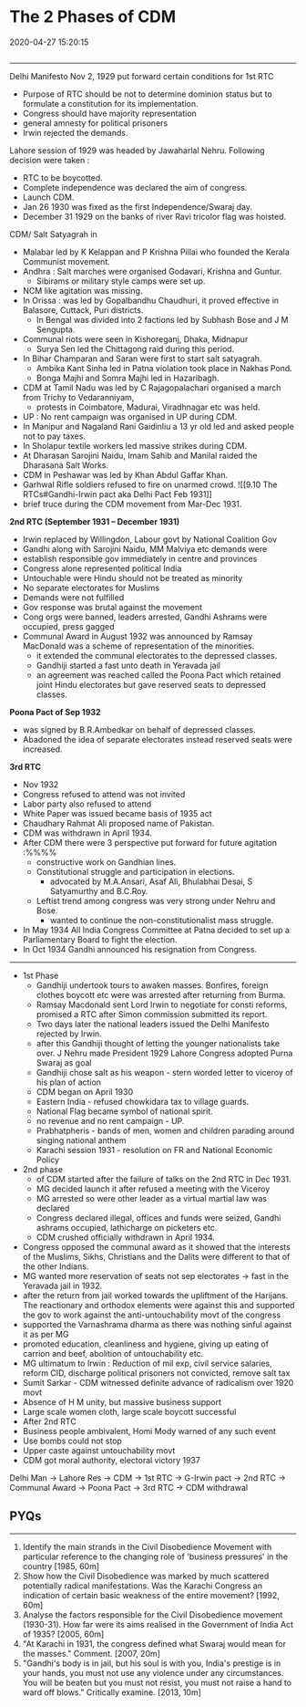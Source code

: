 # The 2 Phases of CDM

2020-04-27 15:20:15

```toc
```

---


Delhi Manifesto Nov 2, 1929 put forward certain conditions for 1st RTC

- Purpose of RTC should be not to determine dominion status but to formulate a constitution for its implementation.
- Congress should have majority representation
- general amnesty for political prisoners
- Irwin rejected the demands.

Lahore session of 1929 was headed by Jawaharlal Nehru. Following decision were taken :

- RTC to be boycotted.
- Complete independence was declared the aim of congress.
- Launch CDM.
- Jan 26 1930 was fixed as the first Independence/Swaraj day.
- December 31 1929 on the banks of river Ravi tricolor flag was hoisted.

CDM/ Salt Satyagrah in

- Malabar led by K Kelappan and P Krishna Pillai who founded the Kerala Communist movement.
- Andhra : Salt marches were organised Godavari, Krishna and Guntur.
	- Sibirams or military style camps were set up.
- NCM like agitation was missing.
- In Orissa : was led by Gopalbandhu Chaudhuri, it proved effective in Balasore, Cuttack, Puri districts.
	- In Bengal was divided into 2 factions led by Subhash Bose and J M Sengupta.
- Communal riots were seen in Kishoreganj, Dhaka, Midnapur
	- Surya Sen led the Chittagong raid during this period.
- In Bihar Champaran and Saran were first to start salt satyagrah.
	- Ambika Kant Sinha led in Patna violation took place in Nakhas Pond.
	- Bonga Majhi and Somra Majhi led in Hazaribagh.
- CDM at Tamil Nadu was led by C Rajagopalachari organised a march from Trichy to Vedaranniyam,
	- protests in Coimbatore, Madurai, Viradhnagar etc was held.
- UP : No rent campaign was organised in UP during CDM.
- In Manipur and Nagaland Rani Gaidinliu a 13 yr old led and asked people not to pay taxes.
- In Sholapur textile workers led massive strikes during CDM.
- At Dharasan Sarojini Naidu, Imam Sahib and Manilal raided the Dharasana Salt Works.
- CDM in Peshawar was led by Khan Abdul Gaffar Khan.
- Garhwal Rifle soldiers refused to fire on unarmed crowd. ![[9.10 The RTCs#Gandhi-Irwin pact aka Delhi Pact Feb 1931]]
- brief truce during the CDM movement from Mar-Dec 1931.

**2nd RTC (September 1931 – December 1931)**

- Irwin replaced by Willingdon, Labour govt by National Coalition Gov
- Gandhi along with Sarojini Naidu, MM Malviya etc demands were
- establish responsible gov immediately in centre and provinces
- Congress alone represented political India
- Untouchable were Hindu should not be treated as minority
- No separate electorates for Muslims
- Demands were not fulfilled
- Gov response was brutal against the movement
- Cong orgs were banned, leaders arrested, Gandhi Ashrams were occupied, press gagged
- Communal Award in August 1932 was announced by Ramsay MacDonald was a scheme of representation of the minorities.
	- it extended the communal electorates to the depressed classes.
	- Gandhiji started a fast unto death in Yeravada jail
	- an agreement was reached called the Poona Pact which retained joint Hindu electorates but gave reserved seats to depressed classes.

**Poona Pact of Sep 1932**

- was signed by B.R.Ambedkar on behalf of depressed classes.
- Abadoned the idea of separate electorates instead reserved seats were increased.

**3rd RTC**

- Nov 1932
- Congress refused to attend was not invited
- Labor party also refused to attend
- White Paper was issued became basis of 1935 act
- Chaudhary Rahmat Ali proposed name of Pakistan.
- CDM was withdrawn in April 1934.
- After CDM there were 3 perspective put forward for future agitation :%%%%
	- constructive work on Gandhian lines.
	- Constitutional struggle and participation in elections.
		- advocated by M.A.Ansari, Asaf Ali, Bhulabhai Desai, S Satyamurthy and B.C.Roy.
	- Leftist trend among congress was very strong under Nehru and Bose.
		- wanted to continue the non-constitutionalist mass struggle.
- In May 1934 All India Congress Committee at Patna decided to set up a Parliamentary Board to fight the election.
- In Oct 1934 Gandhi announced his resignation from Congress.

---
- 1st Phase
	 - Gandhiji undertook tours to awaken masses. Bonfires, foreign clothes boycott etc were was arrested after returning from Burma.
	- Ramsay Macdonald sent Lord Irwin to negotiate for consti reforms, promised a RTC after Simon commission submitted its report.
	- Two days later the national leaders issued the Delhi Manifesto rejected by Irwin.
	- after this Gandhiji thought of letting the younger nationalists take over. J Nehru made President 1929 Lahore Congress adopted Purna Swaraj as goal
	- Gandhiji chose salt as his weapon - stern worded letter to viceroy of his plan of action
	- CDM began on April 1930
	- Eastern India - refused chowkidara tax to village guards.
	- National Flag became symbol of national spirit.
	- no revenue and no rent campaign - UP.
	- Prabhatpheris - bands of men, women and children parading around singing national anthem
	- Karachi session 1931 - resolution on FR and National Economic Policy
- 2nd phase
	- of CDM started after the failure of talks on the 2nd RTC in Dec 1931.
	- MG decided launch it after refused a meeting with the Viceroy
	- MG arrested so were other leader as a virtual martial law was declared
	- Congress declared illegal, offices and funds were seized, Gandhi ashrams occupied, lathicharge on picketers etc.
	- CDM crushed officially withdrawn in April 1934.
- Congress opposed the communal award as it showed that the interests of the Muslims, Sikhs, Christians and the Dalits were different to that of the other Indians.
- MG wanted more reservation of seats not sep electorates -> fast in the Yeravada jail in 1932.
- after the return from jail worked towards the upliftment of the Harijans. The reactionary and orthodox elements were against this and supported the gov to work against the anti-untouchability movt of the congress
- supported the Varnashrama dharma as there was nothing sinful against it as per MG
- promoted education, cleanliness and hygiene, giving up eating of carrion and beef, abolition of untouchability etc.
- MG ultimatum to Irwin : Reduction of mil exp, civil service salaries, reform CID, discharge political prisoners not convicted, remove salt tax
- Sumit Sarkar - CDM witnessed definite advance of radicalism over 1920 movt
- Absence of H M unity, but massive business support
- Large scale women cloth, large scale boycott successful
- After 2nd RTC
- Business people ambivalent, Homi Mody warned of any such event
- Use bombs could not stop
- Upper caste against untouchability movt
- CDM got moral authority, electoral victory 1937

Delhi Man -> Lahore Res -> CDM -> 1st RTC -> G-Irwin pact -> 2nd RTC -> Communal Award -> Poona Pact -> 3rd RTC -> CDM withdrawal

## PYQs

---

1. Identify the main strands in the Civil Disobedience Movement with particular reference to the changing role of 'business pressures' in the country [1985, 60m]
1. Show how the Civil Disobedience was marked by much scattered potentially radical manifestations. Was the Karachi Congress an indication of certain basic weakness of the entire movement? [1992, 60m]
1. Analyse the factors responsible for the Civil Disobedience movement (1930-31). How far were its aims realised in the Government of India Act of 1935? [2005, 60m]
1. "At Karachi in 1931, the congress defined what Swaraj would mean for the masses." Comment. [2007, 20m]
1. "Gandhi's body is in jail, but his soul is with you, India's prestige is in your hands, you must not use any violence under any circumstances. You will be beaten but you must not resist, you must not raise a hand to ward off blows." Critically examine. [2013, 10m]
